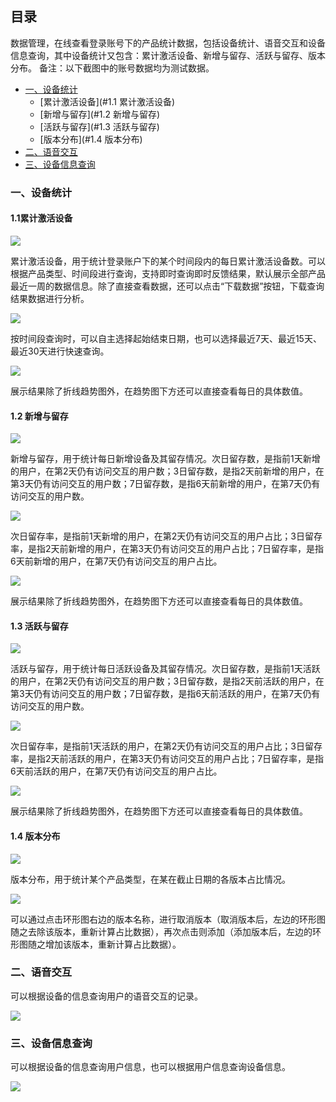 ## 目录

数据管理，在线查看登录账号下的产品统计数据，包括设备统计、语音交互和设备信息查询，其中设备统计又包含：累计激活设备、新增与留存、活跃与留存、版本分布。
备注：以下截图中的账号数据均为测试数据。

* [一、设备统计](#一、设备统计)
  * [累计激活设备](#1.1 累计激活设备)
  * [新增与留存](#1.2 新增与留存)
  * [活跃与留存](#1.3 活跃与留存)
  * [版本分布](#1.4 版本分布)
* [二、语音交互](#二、语音交互)
* [三、设备信息查询](#三、设备信息查询)



### 一、设备统计

#### 1.1累计激活设备

![](images/shebei1.jpg)

累计激活设备，用于统计登录账户下的某个时间段内的每日累计激活设备数。可以根据产品类型、时间段进行查询，支持即时查询即时反馈结果，默认展示全部产品最近一周的数据信息。除了直接查看数据，还可以点击“下载数据”按钮，下载查询结果数据进行分析。

![](images/shebei2.jpg)

按时间段查询时，可以自主选择起始结束日期，也可以选择最近7天、最近15天、最近30天进行快速查询。

![](images/shebei3.jpg)

展示结果除了折线趋势图外，在趋势图下方还可以直接查看每日的具体数值。

 
#### 1.2 新增与留存

![](images/shebei4.jpg)

新增与留存，用于统计每日新增设备及其留存情况。次日留存数，是指前1天新增的用户，在第2天仍有访问交互的用户数；3日留存数，是指2天前新增的用户，在第3天仍有访问交互的用户数；7日留存数，是指6天前新增的用户，在第7天仍有访问交互的用户数。

![](images/shebei5.jpg)

次日留存率，是指前1天新增的用户，在第2天仍有访问交互的用户占比；3日留存率，是指2天前新增的用户，在第3天仍有访问交互的用户占比；7日留存率，是指6天前新增的用户，在第7天仍有访问交互的用户占比。

![](images/shebei6.jpg)

展示结果除了折线趋势图外，在趋势图下方还可以直接查看每日的具体数值。

#### 1.3 活跃与留存

![](images/shebei7.jpg)

活跃与留存，用于统计每日活跃设备及其留存情况。次日留存数，是指前1天活跃的用户，在第2天仍有访问交互的用户数；3日留存数，是指2天前活跃的用户，在第3天仍有访问交互的用户数；7日留存数，是指6天前活跃的用户，在第7天仍有访问交互的用户数。

![](images/shebei8.jpg)

次日留存率，是指前1天活跃的用户，在第2天仍有访问交互的用户占比；3日留存率，是指2天前活跃的用户，在第3天仍有访问交互的用户占比；7日留存率，是指6天前活跃的用户，在第7天仍有访问交互的用户占比。

![](images/shebei9.jpg)

展示结果除了折线趋势图外，在趋势图下方还可以直接查看每日的具体数值。

#### 1.4 版本分布

![](images/shebei10.jpg)

版本分布，用于统计某个产品类型，在某在截止日期的各版本占比情况。

![](images/shebei11.jpg)

可以通过点击环形图右边的版本名称，进行取消版本（取消版本后，左边的环形图随之去除该版本，重新计算占比数据），再次点击则添加（添加版本后，左边的环形图随之增加该版本，重新计算占比数据）。


### 二、语音交互

可以根据设备的信息查询用户的语音交互的记录。

![](images/shebei12.jpg)

### 三、设备信息查询

可以根据设备的信息查询用户信息，也可以根据用户信息查询设备信息。

![](images/shebei13.jpg)


